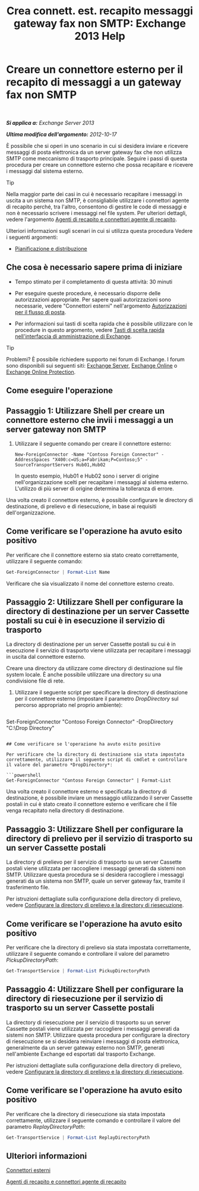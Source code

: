 ﻿---
title: 'Crea connett. est. recapito messaggi gateway fax non SMTP: Exchange 2013 Help'
TOCTitle: Creare un connettore esterno per il recapito di messaggi a un gateway fax non SMTP
ms:assetid: 589db487-3c4c-409a-92e3-c78dd8f639b6
ms:mtpsurl: https://technet.microsoft.com/it-it/library/JJ710163(v=EXCHG.150)
ms:contentKeyID: 50480711
ms.date: 05/22/2018
mtps_version: v=EXCHG.150
ms.translationtype: MT
---

# Creare un connettore esterno per il recapito di messaggi a un gateway fax non SMTP

 

_**Si applica a:** Exchange Server 2013_

_**Ultima modifica dell'argomento:** 2012-10-17_

È possibile che si operi in uno scenario in cui si desidera inviare e ricevere messaggi di posta elettronica da un server gateway fax che non utilizza SMTP come meccanismo di trasporto principale. Seguire i passi di questa procedura per creare un connettore esterno che possa recapitare e ricevere i messaggi dal sistema esterno.


> [!TIP]
> Nella maggior parte dei casi in cui è necessario recapitare i messaggi in uscita a un sistema non SMTP, è consigliabile utilizzare i connettori agente di recapito perché, tra l'altro, consentono di gestire le code di messaggi e non è necessario scrivere i messaggi nel file system. Per ulteriori dettagli, vedere l'argomento <A href="delivery-agents-and-delivery-agent-connectors-exchange-2013-help.md">Agenti di recapito e connettori agente di recapito</A>.



Ulteriori informazioni sugli scenari in cui si utilizza questa procedura Vedere i seguenti argomenti:

  - [Pianificazione e distribuzione](planning-and-deployment-for-exchange-2013-installation-instructions.md)

## Che cosa è necessario sapere prima di iniziare

  - Tempo stimato per il completamento di questa attività: 30 minuti

  - Per eseguire queste procedure, è necessario disporre delle autorizzazioni appropriate. Per sapere quali autorizzazioni sono necessarie, vedere "Connettori esterni" nell'argomento [Autorizzazioni per il flusso di posta](mail-flow-permissions-exchange-2013-help.md).

  - Per informazioni sui tasti di scelta rapida che è possibile utilizzare con le procedure in questo argomento, vedere [Tasti di scelta rapida nell'interfaccia di amministrazione di Exchange](keyboard-shortcuts-in-the-exchange-admin-center-exchange-online-protection-help.md).


> [!TIP]
> Problemi? È possibile richiedere supporto nei forum di Exchange. I forum sono disponibili sui seguenti siti: <A href="https://go.microsoft.com/fwlink/p/?linkid=60612">Exchange Server</A>, <A href="https://go.microsoft.com/fwlink/p/?linkid=267542">Exchange Online</A> o <A href="https://go.microsoft.com/fwlink/p/?linkid=285351">Exchange Online Protection</A>.



## Come eseguire l'operazione

## Passaggio 1: Utilizzare Shell per creare un connettore esterno che invii i messaggi a un server gateway non SMTP

1.  Utilizzare il seguente comando per creare il connettore esterno:
    
        New-ForeignConnector -Name "Contoso Foreign Connector" -AddressSpaces "X400:c=US;a=Fabrikam;P=Contoso;5" -SourceTransportServers Hub01,Hub02
    
    In questo esempio, Hub01 e Hub02 sono i server di origine nell'organizzazione scelti per recapitare i messaggi al sistema esterno. L'utilizzo di più server di origine determina la tolleranza di errore.

Una volta creato il connettore esterno, è possibile configurare le directory di destinazione, di prelievo e di riesecuzione, in base ai requisiti dell'organizzazione.

## Come verificare se l'operazione ha avuto esito positivo

Per verificare che il connettore esterno sia stato creato correttamente, utilizzare il seguente comando:

```powershell
Get-ForeignConnector | Format-List Name
```

Verificare che sia visualizzato il nome del connettore esterno creato.

## Passaggio 2: Utilizzare Shell per configurare la directory di destinazione per un server Cassette postali su cui è in esecuzione il servizio di trasporto

La directory di destinazione per un server Cassette postali su cui è in esecuzione il servizio di trasporto viene utilizzata per recapitare i messaggi in uscita dal connettore esterno.

Creare una directory da utilizzare come directory di destinazione sul file system locale. È anche possibile utilizzare una directory su una condivisione file di rete.

1.  Utilizzare il seguente script per specificare la directory di destinazione per il connettore esterno (impostare il parametro *DropDirectory* sul percorso appropriato nel proprio ambiente):
    
    ```powershell
Set-ForeignConnector "Contoso Foreign Connector" -DropDirectory "C:\Drop Directory"
```

## Come verificare se l'operazione ha avuto esito positivo

Per verificare che la directory di destinazione sia stata impostata correttamente, utilizzare il seguente script di cmdlet e controllare il valore del parametro *DropDirectory*:

```powershell
Get-ForeignConnector "Contoso Foreign Connector" | Format-List
```

Una volta creato il connettore esterno e specificata la directory di destinazione, è possibile inviare un messaggio utilizzando il server Cassette postali in cui è stato creato il connettore esterno e verificare che il file venga recapitato nella directory di destinazione.

## Passaggio 3: Utilizzare Shell per configurare la directory di prelievo per il servizio di trasporto su un server Cassette postali

La directory di prelievo per il servizio di trasporto su un server Cassette postali viene utilizzata per raccogliere i messaggi generati da sistemi non SMTP. Utilizzare questa procedura se si desidera raccogliere i messaggi generati da un sistema non SMTP, quale un server gateway fax, tramite il trasferimento file.

Per istruzioni dettagliate sulla configurazione della directory di prelievo, vedere [Configurare la directory di prelievo e la directory di riesecuzione](configure-the-pickup-directory-and-the-replay-directory-exchange-2013-help.md).

## Come verificare se l'operazione ha avuto esito positivo

Per verificare che la directory di prelievo sia stata impostata correttamente, utilizzare il seguente comando e controllare il valore del parametro *PickupDirectoryPath*:

```powershell
Get-TransportService | Format-List PickupDirectoryPath
```

## Passaggio 4: Utilizzare Shell per configurare la directory di riesecuzione per il servizio di trasporto su un server Cassette postali

La directory di riesecuzione per il servizio di trasporto su un server Cassette postali viene utilizzata per raccogliere i messaggi generati da sistemi non SMTP. Utilizzare questa procedura per configurare la directory di riesecuzione se si desidera reinviare i messaggi di posta elettronica, generalmente da un server gateway esterno non SMTP, generati nell'ambiente Exchange ed esportati dal trasporto Exchange.

Per istruzioni dettagliate sulla configurazione della directory di prelievo, vedere [Configurare la directory di prelievo e la directory di riesecuzione](configure-the-pickup-directory-and-the-replay-directory-exchange-2013-help.md).

## Come verificare se l'operazione ha avuto esito positivo

Per verificare che la directory di riesecuzione sia stata impostata correttamente, utilizzare il seguente comando e controllare il valore del parametro *ReplayDirectoryPath*:

```powershell
Get-TransportService | Format-List ReplayDirectoryPath
```

## Ulteriori informazioni

[Connettori esterni](foreign-connectors-exchange-2013-help.md)

[Agenti di recapito e connettori agente di recapito](delivery-agents-and-delivery-agent-connectors-exchange-2013-help.md)

